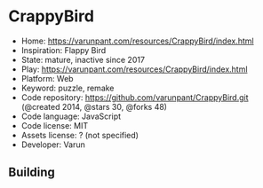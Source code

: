 # CrappyBird

- Home: https://varunpant.com/resources/CrappyBird/index.html
- Inspiration: Flappy Bird
- State: mature, inactive since 2017
- Play: https://varunpant.com/resources/CrappyBird/index.html
- Platform: Web
- Keyword: puzzle, remake
- Code repository: https://github.com/varunpant/CrappyBird.git (@created 2014, @stars 30, @forks 48)
- Code language: JavaScript
- Code license: MIT
- Assets license: ? (not specified)
- Developer: Varun

## Building
